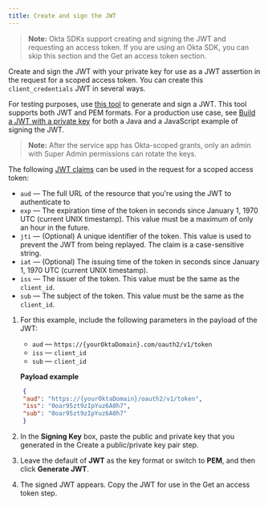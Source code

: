 ```yaml
---
title: Create and sign the JWT
---
```


> **Note:** Okta SDKs support creating and signing the JWT and requesting an access token. If you are using an Okta SDK, you can skip this section and the <GuideLink link="../get-access-token">Get an access token</GuideLink> section.

Create and sign the JWT with your private key for use as a JWT assertion in the request for a scoped access token. You can create this `client_credentials` JWT in several ways.

For testing purposes, use [this tool](https://www.jsonwebtoken.dev/) to generate and sign a JWT. This tool supports both JWT and PEM formats. For a production use case, see [Build a JWT with a private key](/docs/guides/build-self-signed-jwt/java/jwt-with-private-key/) for both a Java and a JavaScript example of signing the JWT.

> **Note:** After the service app has Okta-scoped grants, only an admin with Super Admin permissions can rotate the keys.

The following [JWT claims](/docs/reference/api/oidc/#token-claims-for-client-authentication-with-client-secret-or-private-key-jwt) can be used in the request for a scoped access token:

* `aud` &mdash; The full URL of the resource that you're using the JWT to authenticate to
* `exp` &mdash; The expiration time of the token in seconds since January 1, 1970 UTC (current UNIX timestamp). This value must be a maximum of only an hour in the future.
* `jti` &mdash; (Optional) A unique identifier of the token. This value is used to prevent the JWT from being replayed. The claim is a case-sensitive string.
* `iat` &mdash; (Optional) The issuing time of the token in seconds since January 1, 1970 UTC (current UNIX timestamp).
* `iss` &mdash; The issuer of the token. This value must be the same as the `client_id`.
* `sub` &mdash; The subject of the token. This value must be the same as the `client_id`.

1. For this example, include the following parameters in the payload of the JWT:

    * `aud` &mdash; `https://{yourOktaDomain}.com/oauth2/v1/token`
    * `iss` &mdash; `client_id`
    * `sub` &mdash; `client_id`

    **Payload example**

```JSON
    {
    "aud": "https://{yourOktaDomain}/oauth2/v1/token",
    "iss": "0oar95zt9zIpYuz6A0h7",
    "sub": "0oar95zt9zIpYuz6A0h7"
    }
```

2. In the **Signing Key** box, paste the public and private key that you generated in the <GuideLink link="../create-publicprivate-keypair">Create a public/private key pair</GuideLink> step.

3. Leave the default of **JWT** as the key format or switch to **PEM**, and then click **Generate JWT**.

4. The signed JWT appears. Copy the JWT for use in the <GuideLink link="../get-access-token">Get an access token</GuideLink> step.

<NextSectionLink/>
